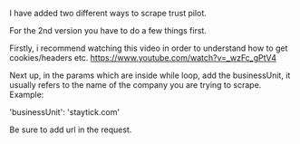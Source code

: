 I have added two different ways to scrape trust pilot.

For the 2nd version you have to do a few things first.

Firstly, i recommend watching this video in order to understand how to get cookies/headers etc. https://www.youtube.com/watch?v=_wzFc_gPtV4

Next up, in the params which are inside while loop, add the businessUnit, it usually refers to the name of the company you are trying to scrape. Example:

'businessUnit': 'staytick.com'

Be sure to add url in the request.

